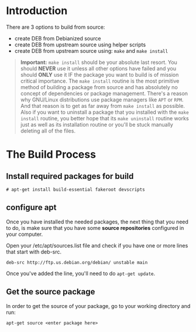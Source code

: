 # Introduction
There are 3 options to build from source:
- create DEB from Debianized source
- create DEB from upstream source using helper scripts
- create DEB from upstream source using: `make` and `make install`

> **Important:** `make install` should be your absolute last resort. You should **NEVER** use it unless all other options have failed and you should **ONLY** use it IF the package you want to build is of mission critical importance. The `make install` routine is the most primitive method of building a package from source and has absolutely no concept of dependencies or package management. There's a reason why GNU/Linux distributions use package managers like `APT` or `RPM`. And that reason is to get as far away from `make install` as possible. Also if you want to uninstall a package that you installed with the `make install` routine, you better hope that its `make uninstall` routine works just as well as its installation routine or you'll be stuck manually deleting all of the files.

# The Build Process
## Install required packages for build
```
# apt-get install build-essential fakeroot devscripts
```

## configure apt
Once you have installed the needed packages, the next thing that you need to do, is make sure that you have some **source repositories** configured in your computer.

Open your /etc/apt/sources.list file and check if you have one or more lines that start with deb-src.

```
deb-src http://ftp.us.debian.org/debian/ unstable main
```

Once you've added the line, you'll need to do `apt-get update`.

## Get the source package
In order to get the source of your package, go to your working directory and run:
```
apt-get source <enter package here>
```
